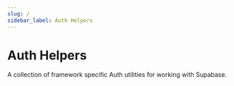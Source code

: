 ```yaml
---
slug: /
sidebar_label: Auth Helpers
---
```


# Auth Helpers

A collection of framework specific Auth utilities for working with Supabase.
